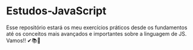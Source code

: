 # Estudos-JavaScript
Esse repositório estará os meu exercícios práticos desde os fundamentos até os conceitos mais avançados e importantes sobre a linguagem de JS. Vamos!! ✔📚🚀
